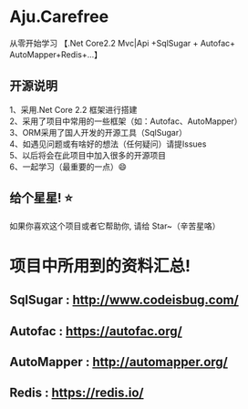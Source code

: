 # Aju.Carefree
从零开始学习 【.Net Core2.2 Mvc|Api +SqlSugar + Autofac+ AutoMapper+Redis+...】

## 开源说明
 1、采用.Net Core 2.2 框架进行搭建 <br/>
 2、采用了项目中常用的一些框架（如：Autofac、AutoMapper）<br/>
 3、ORM采用了国人开发的开源工具（SqlSugar） <br/>
 4、如遇见问题或有啥好的想法（任何疑问）请提Issues <br/>
 5、以后将会在此项目中加入很多的开源项目 <br/>
 6、一起学习（最重要的一点）😄



## 给个星星! ⭐️
如果你喜欢这个项目或者它帮助你, 请给 Star~（辛苦星咯）


# 项目中所用到的资料汇总!
##  SqlSugar    : http://www.codeisbug.com/
##  Autofac     : https://autofac.org/
##  AutoMapper  : http://automapper.org/
##  Redis       : https://redis.io/
